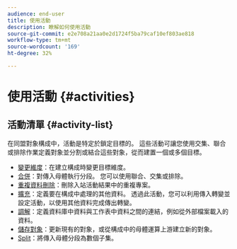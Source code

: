 ```yaml
---
audience: end-user
title: 使用活動
description: 瞭解如何使用活動
source-git-commit: e2e708a21aa0e2d1724f5ba79caf10ef803ae818
workflow-type: tm+mt
source-wordcount: '169'
ht-degree: 32%

---
```



# 使用活動 {#activities}

## 活動清單 {#activity-list}

在同盟對象構成中，活動是特定於鎖定目標的。 這些活動可讓您使用交集、聯合或排除作業定義對象並分割或結合這些對象，從而建置一個或多個目標。

<!--to update -->

* [變更維度](change-dimension.md)：在建立構成時變更目標維度。
* [合併](combine.md)：對傳入母體執行分段。 您可以使用聯合、交集或排除。
* [重複資料刪除](deduplication.md)：刪除入站活動結果中的重複專案。
* [擴充](enrichment.md)：定義要在構成中處理的其他資料。 透過此活動，您可以利用傳入轉變並設定活動，以使用其他資料完成傳出轉變。
* [調解](reconciliation.md)：定義資料庫中資料與工作表中資料之間的連結，例如從外部檔案載入的資料。
* [儲存對象](save-audience.md)：更新現有的對象，或從構成中的母體運算上游建立新的對象。
* [Split](split.md)：將傳入母體分段為數個子集。

